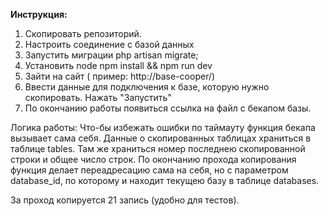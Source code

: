 **Инструкция:**

1) Скопировать репозиторий.
2) Настроить соединение с базой данных
3) Запустить миграции php artisan migrate;
4) Установить node npm install && npm run dev
3) Зайти на сайт ( пример: http://base-cooper/)
4) Ввести данные для подключения к базе, которую нужно скопировать. Нажать "Запустить"
5) По окончанию работы появиться ссылка на файл с бекапом базы.


Логика работы: 
Что-бы избежать ошибки по таймауту функция бекапа вызывает сама себя. Данные о скопированных таблицах храниться в таблице tables.
Там же храниться номер последнею скопированной строки и общее число строк.
По окончанию прохода копирования функция делает переадресацию сама на себя, но с параметром database_id, по которому и находит текущею базу в таблице databases.

За проход копируется 21 запись (удобно для тестов).